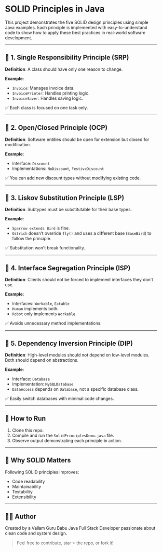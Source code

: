 # SOLID Principles in Java

This project demonstrates the five SOLID design principles using simple Java examples. Each principle is implemented with easy-to-understand code to show how to apply these best practices in real-world software development.

---

## 🔸 1. Single Responsibility Principle (SRP)

**Definition**: A class should have only one reason to change.

**Example**:
- `Invoice`: Manages invoice data.
- `InvoicePrinter`: Handles printing logic.
- `InvoiceSaver`: Handles saving logic.

✅ Each class is focused on one task only.

---

## 🔸 2. Open/Closed Principle (OCP)

**Definition**: Software entities should be open for extension but closed for modification.

**Example**:
- Interface: `Discount`
- Implementations: `NoDiscount`, `FestiveDiscount`

✅ You can add new discount types without modifying existing code.

---

## 🔸 3. Liskov Substitution Principle (LSP)

**Definition**: Subtypes must be substitutable for their base types.

**Example**:
- `Sparrow extends Bird` is fine.
- `Ostrich` doesn't override `fly()` and uses a different base (`BaseBird`) to follow the principle.

✅ Substitution won't break functionality.

---

## 🔸 4. Interface Segregation Principle (ISP)

**Definition**: Clients should not be forced to implement interfaces they don't use.

**Example**:
- Interfaces: `Workable`, `Eatable`
- `Human` implements both.
- `Robot` only implements `Workable`.

✅ Avoids unnecessary method implementations.

---

## 🔸 5. Dependency Inversion Principle (DIP)

**Definition**: High-level modules should not depend on low-level modules. Both should depend on abstractions.

**Example**:
- Interface: `Database`
- Implementation: `MySQLDatabase`
- `DataAccess` depends on `Database`, not a specific database class.

✅ Easily switch databases with minimal code changes.

---

## 📁 How to Run

1. Clone this repo.
2. Compile and run the `SolidPrinciplesDemo.java` file.
3. Observe output demonstrating each principle in action.

---

## 🧠 Why SOLID Matters

Following SOLID principles improves:

- Code readability  
- Maintainability  
- Testability  
- Extensibility  

---

## 👨‍💻 Author

Created by a Vallam Guru Babu Java Full Stack Developer passionate about clean code and system design.

> Feel free to contribute, star ⭐ the repo, or fork it!
